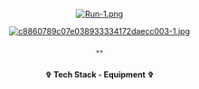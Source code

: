 <div align="center"> 
  
[![Run-1.png](https://i.postimg.cc/gJjdYRhn/Run-1.png)](https://postimg.cc/JyfSxsPL)

  
[![c8860789c07e038933334172daecc003-1.jpg](https://i.postimg.cc/ZKtkQXw9/c8860789c07e038933334172daecc003-1.jpg)](https://postimg.cc/fkKgtqnZ)


<h3 align="center">  </h3>
<p align="center"> "" </p>
<p align="center">  </p>








<h4 align="center"> ✞ Tech Stack - Equipment ✞ </h4>
<p align="center">
  <a href="https://skillicons.dev%22%3E/
    <img src="https://skillicons.dev/icons?i=discord,unity,godot&perline=14" />

  </a>
</p>
</div>
